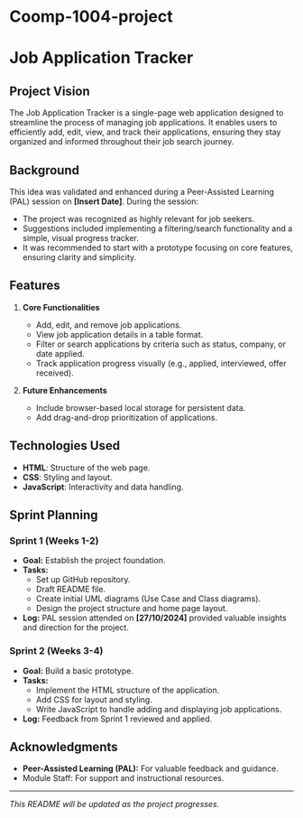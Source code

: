 # Coomp-1004-project
# Job Application Tracker

## Project Vision
The Job Application Tracker is a single-page web application designed to streamline the process of managing job applications. It enables users to efficiently add, edit, view, and track their applications, ensuring they stay organized and informed throughout their job search journey.

## Background
This idea was validated and enhanced during a Peer-Assisted Learning (PAL) session on **[Insert Date]**. During the session:
- The project was recognized as highly relevant for job seekers.
- Suggestions included implementing a filtering/search functionality and a simple, visual progress tracker.
- It was recommended to start with a prototype focusing on core features, ensuring clarity and simplicity.

## Features
1. **Core Functionalities**
   - Add, edit, and remove job applications.
   - View job application details in a table format.
   - Filter or search applications by criteria such as status, company, or date applied.
   - Track application progress visually (e.g., applied, interviewed, offer received).

2. **Future Enhancements**
   - Include browser-based local storage for persistent data.
   - Add drag-and-drop prioritization of applications.

## Technologies Used
- **HTML**: Structure of the web page.
- **CSS**: Styling and layout.
- **JavaScript**: Interactivity and data handling.


## Sprint Planning
### Sprint 1 (Weeks 1-2)
- **Goal:** Establish the project foundation.
- **Tasks:**
  - Set up GitHub repository.
  - Draft README file.
  - Create initial UML diagrams (Use Case and Class diagrams).
  - Design the project structure and home page layout.
- **Log:** PAL session attended on **[27/10/2024]** provided valuable insights and direction for the project.

### Sprint 2 (Weeks 3-4)
- **Goal:** Build a basic prototype.
- **Tasks:**
  - Implement the HTML structure of the application.
  - Add CSS for layout and styling.
  - Write JavaScript to handle adding and displaying job applications.
- **Log:** Feedback from Sprint 1 reviewed and applied.

## Acknowledgments
- **Peer-Assisted Learning (PAL):** For valuable feedback and guidance.
- Module Staff: For support and instructional resources.

---

*This README will be updated as the project progresses.*
